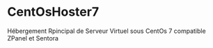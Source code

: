 CentOsHoster7
=============

Hébergement Rpincipal de Serveur Virtuel sous CentOs 7 compatible ZPanel et Sentora
